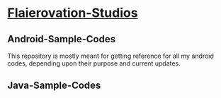 <h1><a href="http://www.flaierovation-studios.com">Flaierovation-Studios</a></h1>

<h2>Android-Sample-Codes</h2>
This repository is mostly meant for getting reference for all my android codes, depending upon their purpose and current updates.

<h2>Java-Sample-Codes</h2>

